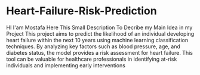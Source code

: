 # Heart-Failure-Risk-Prediction

HI I'am Mostafa Here This Small Description To Decribe my Main Idea in my Project This project aims to predict the likelihood of an individual developing heart failure within the next 10 years using machine learning classification techniques. By analyzing key factors such as blood pressure, age, and diabetes status, the model provides a risk assessment for heart failure. This tool can be valuable for healthcare professionals in identifying at-risk individuals and implementing early interventions
